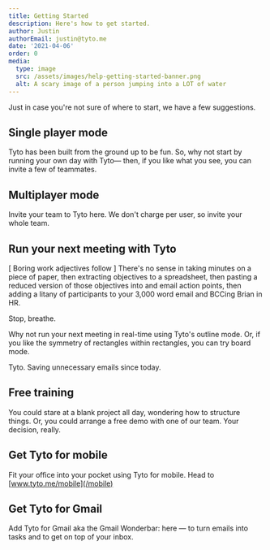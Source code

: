 ```yaml
---
title: Getting Started
description: Here's how to get started.
author: Justin
authorEmail: justin@tyto.me
date: '2021-04-06'
order: 0
media:
  type: image
  src: /assets/images/help-getting-started-banner.png
  alt: A scary image of a person jumping into a LOT of water
---
```


Just in case you're not sure of where to start, we have a few suggestions.

## Single player mode

Tyto has been built from the ground up to be fun. So, why not start by running your own day with Tyto— then, if you like what you see, you can invite a few of teammates.

## Multiplayer mode

Invite your team to Tyto here. We don't charge per user, so invite your whole team.

## Run your next meeting with Tyto

[ Boring work adjectives follow ] There's no sense in taking minutes on a piece of paper, then extracting objectives to a spreadsheet, then pasting a reduced version of those objectives into and email action points, then adding a litany of participants to your 3,000 word email and BCCing Brian in HR.

Stop, breathe.

Why not run your next meeting in real-time using Tyto's outline mode. Or, if you like the symmetry of rectangles within rectangles, you can try board mode.

Tyto. Saving unnecessary emails since today.

## Free training

You could stare at a blank project all day, wondering how to structure things. Or, you could arrange a free demo with one of our team. Your decision, really.

## Get Tyto for mobile

Fit your office into your pocket using Tyto for mobile. Head to [www.tyto.me/mobile](/mobile)

## Get Tyto for Gmail

Add Tyto for Gmail aka the Gmail Wonderbar: here — to turn emails into tasks and to get on top of your inbox.
